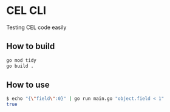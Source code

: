 # CEL CLI
Testing CEL code easily

## How to build
```bash
go mod tidy
go build .
```

## How to use
```bash
$ echo "{\"field\":0}" | go run main.go "object.field < 1"
true
```
